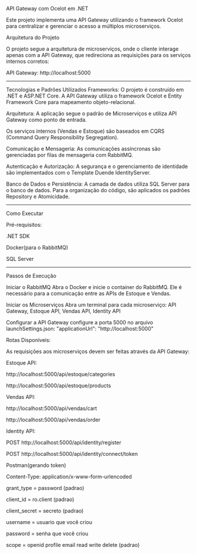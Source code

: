 API Gateway com Ocelot em .NET

Este projeto implementa uma API Gateway utilizando o framework Ocelot para centralizar e gerenciar o acesso a múltiplos microserviços.

Arquitetura do Projeto

O projeto segue a arquitetura de microserviços, onde o cliente interage apenas com a API Gateway, que redireciona as requisições para os serviços internos corretos:

API Gateway: http://localhost:5000

---
Tecnologias e Padrões Utilizados
Frameworks: O projeto é construído em .NET e ASP.NET Core. A API Gateway utiliza o framework Ocelot e Entity Framework Core 
para mapeamento objeto-relacional.

Arquitetura: A aplicação segue o padrão de Microserviços e utiliza API Gateway como ponto de entrada.

Os serviços internos (Vendas e Estoque) são baseados em CQRS (Command Query Responsibility Segregation).

Comunicação e Mensageria: As comunicações assíncronas são gerenciadas por filas de mensageria com RabbitMQ.

Autenticação e Autorização: A segurança e o gerenciamento de identidade são implementados com o Template Duende IdentityServer.

Banco de Dados e Persistência: A camada de dados utiliza SQL Server para o banco de dados. Para a organização do código,
são aplicados os padrões Repository e Atomicidade.

---

Como Executar

Pré-requisitos:

.NET SDK

Docker(para o RabbitMQ)

SQL Server

---
Passos de Execução

Iniciar o RabbitMQ
Abra o Docker e inicie o container do RabbitMQ. Ele é necessário para a comunicação entre as APIs de Estoque e Vendas.

Iniciar os Microserviços
Abra um terminal para cada microserviço:
API Gateway, Estoque API, Vendas API, Identity API

Configurar a API Gateway configure a porta 5000 no arquivo launchSettings.json: "applicationUrl": "http://localhost:5000"

Rotas Disponíveis:

As requisições aos microserviços devem ser feitas através da API Gateway:

Estoque API:

http://localhost:5000/api/estoque/categories

http://localhost:5000/api/estoque/products

Vendas API:

http://localhost:5000/api/vendas/cart

http://localhost:5000/api/vendas/order

Identity API:

POST http://localhost:5000/api/identity/register

POST http://localhost:5000/api/identity/connect/token 

Postman(gerando token)

Content-Type: application/x-www-form-urlencoded

grant_type = password     (padrao)

client_id = ro.client     (padrao)

client_secret = secreto   (padrao)

username = usuario que você criou    

password = senha que você criou

scope = openid profile email read write delete    (padrao)

